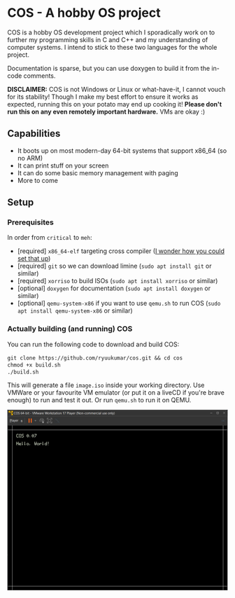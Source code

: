 # COS - A hobby OS project

COS is a hobby OS development project which I sporadically work on to further my programming skills in C and C++ and my understanding of computer systems. I intend to stick to these two languages for the whole project.

Documentation is sparse, but you can use doxygen to build it from the in-code comments.

**DISCLAIMER:** COS is not Windows or Linux or what-have-it, I cannot vouch for its stability! Though I make my best effort to ensure it works as expected, running this on your potato may end up cooking it! **Please don't run this on any even remotely important hardware.** VMs are okay :)

## Capabilities

- It boots up on most modern-day 64-bit systems that support x86_64 (so no ARM)
- It can print stuff on your screen
- It can do some basic memory management with paging
- More to come

## Setup

### Prerequisites

In order from `critical` to `meh`:

- [required] `x86_64-elf` targeting cross compiler ([I wonder how you could set that up](https://github.com/ryuukumar/cross-compiler-compiler))
- [required] `git` so we can download limine (`sudo apt install git` or similar)
- [required] `xorriso` to build ISOs (`sudo apt install xorriso` or similar)
- [optional] `doxygen` for documentation (`sudo apt install doxygen` or similar)
- [optional] `qemu-system-x86` if you want to use `qemu.sh` to run COS (`sudo apt install qemu-system-x86` or similar)

### Actually building (and running) COS

You can run the following code to download and build COS:

```
git clone https://github.com/ryuukumar/cos.git && cd cos
chmod +x build.sh
./build.sh
```

This will generate a file `image.iso` inside your working directory. Use VMWare or your favourite VM emulator (or put it on a liveCD if you're brave enough) to run and test it out. Or run `qemu.sh` to run it on QEMU.

![An image of COS saying 'Hello, world!'](images/hello%20world.png)
